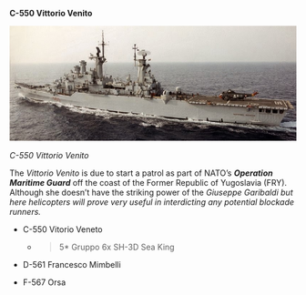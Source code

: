**C-550 Vittorio Venito**

![](/assets/images/nato/it/navy/carriers/vitorio-veneto/image1.jpg)

*C-550 Vittorio Venito*

The *Vittorio Venito* is due to start a patrol as part of NATO’s
***Operation Maritime Guard*** off the coast of the Former Republic of
Yugoslavia (FRY). Although she doesn’t have the striking power of the
*Giuseppe Garibaldi but here helicopters will prove very useful in
interdicting any potential blockade runners.*

  - C-550 Vitorio Veneto
    
      - > 5\* Gruppo 6x SH-3D Sea King

  - D-561 Francesco Mimbelli

  - F-567 Orsa

